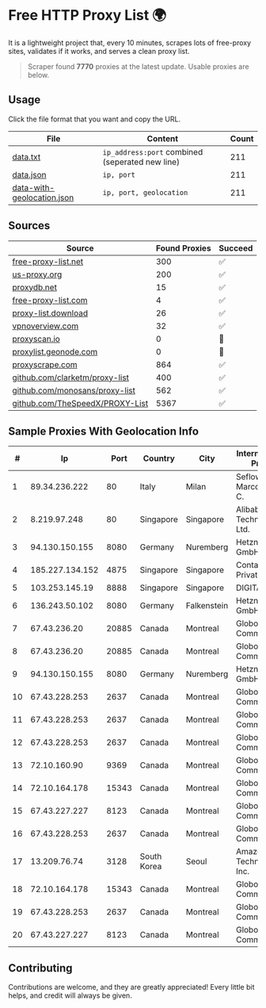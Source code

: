 
# Free HTTP Proxy List 🌍

It is a lightweight project that, every 10 minutes, scrapes lots of free-proxy sites, validates if it works, and serves a clean proxy list.


> Scraper found **7770** proxies at the latest update. Usable proxies are below.

## Usage

Click the file format that you want and copy the URL.


|File|Content|Count|
|----|-------|-----|
|[data.txt](https://raw.githubusercontent.com/themiralay/Proxy-List-World/master/data.txt)|`ip_address:port` combined (seperated new line)|211|
|[data.json](https://raw.githubusercontent.com/themiralay/Proxy-List-World/master/data.json)|`ip, port`|211|
|[data-with-geolocation.json](https://raw.githubusercontent.com/themiralay/Proxy-List-World/master/data-with-geolocation.json)|`ip, port, geolocation`|211|

## Sources

|Source|Found Proxies|Succeed|
|------|-------------|-------|
|[free-proxy-list.net](https://free-proxy-list.net)|300|✅|
|[us-proxy.org](https://www.us-proxy.org)|200|✅|
|[proxydb.net](http://proxydb.net)|15|✅|
|[free-proxy-list.com](https://free-proxy-list.com/?page=&port=&type%5B%5D=http&type%5B%5D=https&up_time=0&search=Search)|4|✅|
|[proxy-list.download](https://www.proxy-list.download/HTTP)|26|✅|
|[vpnoverview.com](https://vpnoverview.com/privacy/anonymous-browsing/free-proxy-servers)|32|✅|
|[proxyscan.io](https://www.proxyscan.io)|0|🚫|
|[proxylist.geonode.com](https://proxylist.geonode.com/api/proxy-list?limit=300&page=1&sort_by=lastChecked&sort_type=desc&protocols=http,https)|0|🚫|
|[proxyscrape.com](https://api.proxyscrape.com/v2/?request=displayproxies&protocol=http&timeout=10000&country=all&ssl=all&anonymity=all)|864|✅|
|[github.com/clarketm/proxy-list](https://raw.githubusercontent.com/clarketm/proxy-list/master/proxy-list-raw.txt)|400|✅|
|[github.com/monosans/proxy-list](https://raw.githubusercontent.com/monosans/proxy-list/main/proxies/http.txt)|562|✅|
|[github.com/TheSpeedX/PROXY-List](https://raw.githubusercontent.com/TheSpeedX/PROXY-List/master/http.txt)|5367|✅|


## Sample Proxies With Geolocation Info

|#|Ip|Port|Country|City|Internet Service Provider|
|-|--|----|-------|----|-------------------------|
|1|89.34.236.222|80|Italy|Milan|Seflow S.N.C. Di Marco Brame' & C.|
|2|8.219.97.248|80|Singapore|Singapore|Alibaba (US) Technology Co., Ltd.|
|3|94.130.150.155|8080|Germany|Nuremberg|Hetzner Online GmbH|
|4|185.227.134.152|4875|Singapore|Singapore|Contabo Asia Private Limited|
|5|103.253.145.19|8888|Singapore|Singapore|DIGITALOCEAN|
|6|136.243.50.102|8080|Germany|Falkenstein|Hetzner Online GmbH|
|7|67.43.236.20|20885|Canada|Montreal|GloboTech Communications|
|8|67.43.236.20|20885|Canada|Montreal|GloboTech Communications|
|9|94.130.150.155|8080|Germany|Nuremberg|Hetzner Online GmbH|
|10|67.43.228.253|2637|Canada|Montreal|GloboTech Communications|
|11|67.43.228.253|2637|Canada|Montreal|GloboTech Communications|
|12|67.43.228.253|2637|Canada|Montreal|GloboTech Communications|
|13|72.10.160.90|9369|Canada|Montreal|GloboTech Communications|
|14|72.10.164.178|15343|Canada|Montreal|GloboTech Communications|
|15|67.43.227.227|8123|Canada|Montreal|GloboTech Communications|
|16|67.43.228.253|2637|Canada|Montreal|GloboTech Communications|
|17|13.209.76.74|3128|South Korea|Seoul|Amazon Technologies Inc.|
|18|72.10.164.178|15343|Canada|Montreal|GloboTech Communications|
|19|67.43.228.253|2637|Canada|Montreal|GloboTech Communications|
|20|67.43.227.227|8123|Canada|Montreal|GloboTech Communications|



## Contributing

Contributions are welcome, and they are greatly appreciated! Every
little bit helps, and credit will always be given.

